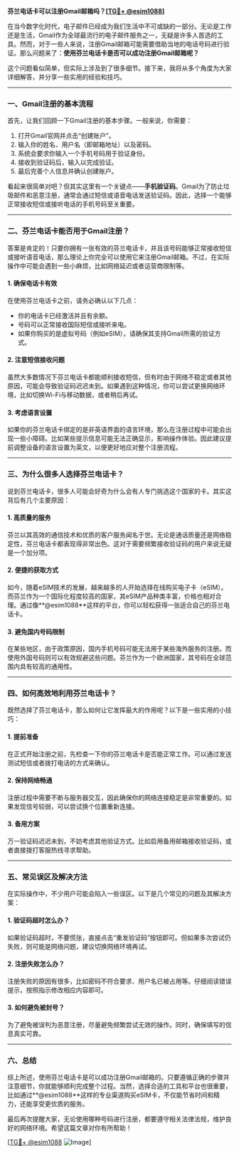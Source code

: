 **芬兰电话卡可以注册Gmail邮箱吗？[[TG💪+ @esim1088](https://t.me/s/esim1088)]**

在当今数字化时代，电子邮件已经成为我们生活中不可或缺的一部分。无论是工作还是生活，Gmail作为全球最流行的电子邮件服务之一，无疑是许多人首选的工具。然而，对于一些人来说，注册Gmail邮箱可能需要借助当地的电话号码进行验证。那么问题来了：**使用芬兰电话卡是否可以成功注册Gmail邮箱呢？**

这个问题看似简单，但实际上涉及到了很多细节。接下来，我将从多个角度为大家详细解答，并分享一些实用的经验和技巧。

---

### **一、Gmail注册的基本流程**

首先，让我们回顾一下Gmail注册的基本步骤。一般来说，你需要：

1. 打开Gmail官网并点击“创建账户”。
2. 输入你的姓名、用户名（即邮箱地址）以及密码。
3. 系统会要求你输入一个手机号码用于验证身份。
4. 接收到验证码后，输入以完成验证。
5. 最后完善个人信息并确认创建账户。

看起来很简单对吧？但其实这里有一个关键点——**手机验证码**。Gmail为了防止垃圾邮件和恶意注册，通常会通过短信或语音电话发送验证码。因此，选择一个能够正常接收短信或接听电话的手机号码至关重要。

---

### **二、芬兰电话卡能否用于Gmail注册？**

答案是肯定的！只要你拥有一张有效的芬兰电话卡，并且该号码能够正常接收短信或接听语音电话，那么理论上你完全可以使用它来注册Gmail邮箱。不过，在实际操作中可能会遇到一些小麻烦，比如网络延迟或者运营商限制等。

#### **1. 确保电话卡有效**
在使用芬兰电话卡之前，请务必确认以下几点：
- 你的电话卡已经激活并且有余额。
- 号码可以正常接收国际短信或接听来电。
- 如果你购买的是虚拟号码（例如eSIM），请确保其支持Gmail所需的验证方式。

#### **2. 注意短信接收问题**
虽然大多数情况下芬兰电话卡都能顺利接收短信，但有时由于网络不稳定或者其他原因，可能会导致验证码迟迟未到。如果遇到这种情况，你可以尝试更换网络环境，比如切换Wi-Fi与移动数据，或者稍后再试。

#### **3. 考虑语言设置**
如果你的芬兰电话卡绑定的是非英语界面的语言环境，那么在注册过程中可能会出现一些小障碍。比如某些提示信息可能无法正确显示，影响操作体验。因此建议提前调整设备的语言设置为英文，以便更好地应对整个注册流程。

---

### **三、为什么很多人选择芬兰电话卡？**

说到芬兰电话卡，很多人可能会好奇为什么会有人专门挑选这个国家的卡。其实这背后有几个主要原因：

#### **1. 高质量的服务**
芬兰以其高效的通信技术和优质的客户服务闻名于世。无论是通话质量还是网络稳定性，芬兰电话卡都表现得非常出色。这对于需要频繁接收验证码的用户来说无疑是一个加分项。

#### **2. 便捷的获取方式**
如今，随着eSIM技术的发展，越来越多的人开始选择在线购买电子卡（eSIM）。而芬兰作为一个国际化程度较高的国家，其eSIM产品种类丰富，价格也相对合理。通过像**@esim1088**这样的平台，你可以轻松获得一张适合自己的芬兰电话卡。

#### **3. 避免国内号码限制**
在某些地区，由于政策原因，国内手机号码可能无法用于某些海外服务的注册。而使用外国号码则可以有效规避这些问题。芬兰作为一个欧洲国家，其号码在全球范围内具有较高的通用性。

---

### **四、如何高效地利用芬兰电话卡？**

既然选择了芬兰电话卡，那么如何让它发挥最大的作用呢？以下是一些实用的小技巧：

#### **1. 提前准备**
在正式开始注册之前，先检查一下你的芬兰电话卡是否能正常工作。可以通过发送测试短信或者拨打电话的方式来确认。

#### **2. 保持网络畅通**
注册过程中需要不断与服务器交互，因此确保你的网络连接稳定是非常重要的。如果发现信号较弱，可以尝试换个位置重新连接。

#### **3. 备用方案**
万一验证码迟迟未到，不妨考虑其他验证方式。比如启用备用邮箱接收验证码，或者直接拨打客服热线寻求帮助。

---

### **五、常见误区及解决方法**

在实际操作中，不少用户可能会陷入一些误区。以下是几个常见的问题及其解决方案：

#### **1. 验证码超时怎么办？**
如果验证码超时，不要慌张，直接点击“重发验证码”按钮即可。但如果多次尝试仍失败，则可能是网络问题，建议切换网络环境再试。

#### **2. 注册失败怎么办？**
注册失败的原因有很多，比如密码不符合要求、用户名已被占用等。仔细阅读错误提示，按照指示修改相应内容即可。

#### **3. 如何避免被封号？**
为了避免被误判为恶意注册，尽量避免频繁尝试无效的操作。同时，确保填写的信息真实可靠。

---

### **六、总结**

综上所述，使用芬兰电话卡是可以成功注册Gmail邮箱的。只要遵循正确的步骤并注意细节，你就能够顺利完成整个过程。当然，选择合适的工具和平台也很重要，比如通过**@esim1088**这样的专业渠道购买eSIM卡，不仅能节省时间和精力，还能享受更优质的服务。

最后再次提醒大家，无论使用哪种号码进行注册，都要遵守相关法律法规，维护良好的网络环境。希望这篇文章对你有所帮助！

[[TG💪+ @esim1088](https://t.me/s/esim1088) ![Image](https://i.postimg.cc/4NQfJmqS/Snipaste-2025-05-13-00-14-12.png)]